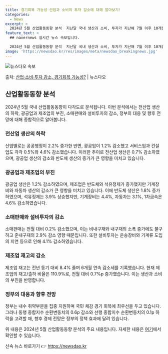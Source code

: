 ```yaml
---
title: 경기회복 가능성 산업과 소비의 투자 감소에 대해 알아보기!
categories:
  - News
excerpt: >
  2024년 5월 산업활동동향 분석  지난달 국내 생산과 소비, 투자가 지난해 7월 이후 10개월 만에 모두 …
feature_text: >
  ## navernews 실시간 뉴스 속보입니다.

  2024년 5월 산업활동동향 분석  지난달 국내 생산과 소비, 투자가 지난해 7월 이후 10개월 만에 모두 …
image: 'https://newsdao.kr/res/images/meta/newsdao_breakingnews.jpg'
---
```


![뉴스다오 속보](https://newsdao.kr/res/images/meta/newsdao_breakingnews.jpg)

<p>출처: <a href="https://newsdao.kr/4505" rel="dofollow">산업·소비·투자 감소, 경기회복 가능성?</a> | 뉴스다오</p>

<h2 data-ke-size="size26">산업활동동향 분석</h2>
2024년 5월 국내 산업활동동향이 다각도로 분석됩니다. 이번 분석에서는 전산업 생산의 하락, 광공업과 제조업의 부진, 소매판매와 설비투자의 감소, 정부의 대응 및 향후 전망에 대해 종합적으로 알아봅니다.

<h3>전산업 생산의 하락</h3>
산업별로는 공공행정이 2.2% 증가한 반면, 광공업이 1.2% 감소했고 서비스업과 건설업도 각각 0.5%와 4.6% 감소했습니다. 이러한 추이로 전산업 생산은 0.7% 감소하였으며, 광공업 생산의 감소와 반도체 생산의 증가가 큰 영향을 미치고 있습니다.

<h3>광공업과 제조업의 부진</h3>
광공업 생산은 1.2% 감소하였으며, 제조업은 반도체와 석유정제가 증가했지만 기계장비와 자동차 생산의 감소가 큰 영향을 미치고 있습니다. 이에 반도체 생산은 1.8% 증가하였으며, 석유정제는 3.9% 상승했지만, 기계장비는 4.4%, 자동차는 3.1%, 1차금속은 4.6% 감소하였습니다.

<h3>소매판매와 설비투자의 감소</h3>
소매판매는 전월 대비 0.2% 감소했으며, 이는 비내구재와 내구재의 소폭 증가에도 불구하고 준내구재의 2.9% 감소 영향 때문입니다. 또한 설비투자는 운송장비와 기계류 도입의 지연 등으로 인해 4.1% 감소하였습니다.

<h3>제조업 재고의 감소</h3>
제조업 재고는 전년 동기 대비 8.4% 줄며 6개월 연속 감소세를 기록했습니다. 현재 제조업의 재고/출하 비율은 110.9%로, 전월 대비 0.7%p 증가했습니다. 이는 생산과 소비의 부진을 반영합니다.

<h3>정부의 대응과 향후 전망</h3>
정부는 내수 취약부분을 집중 지원하며 국민 체감 경기 회복에 최우선을 두고 있습니다. 그러나 동행 종합지수 순환변동치의 0.6p 감소와 선행 종합지수 순환변동치의 0.1p 하락을 고려할 때, 향후 경제 전망은 정부의 정책 효과에 달려 있습니다.

위 내용은 2024년 5월 산업활동동향 분석의 주요 내용입니다. 자세한 내용은 <a href="https://newsdao.kr/4505">여기</a>에서 확인할 수 있습니다. 

신속 뉴스 바로가기 👉 <a href="https://newsdao.kr" rel="dofollow">https://newsdao.kr</a>


